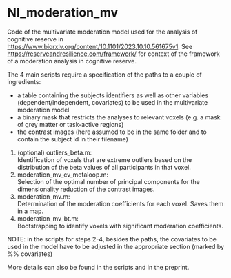 # NI_moderation_mv
Code of the multivariate moderation model used for the analysis of cognitive reserve in https://www.biorxiv.org/content/10.1101/2023.10.10.561675v1. See https://reserveandresilience.com/framework/ for context of the framework of a moderation analysis in cognitive reserve.

The 4 main scripts require a specification of the paths to a couple of ingredients:
- a table containing the subjects identifiers as well as other variables (dependent/independent, covariates) to be used in the multivariate moderation model
- a binary mask that restricts the analyses to relevant voxels (e.g. a mask of grey matter or task-active regions)
- the contrast images (here assumed to be in the same folder and to contain the subject id in their filename)

1. (optional) outliers_beta.m:   
   Identification of voxels that are extreme outliers based on the distribution of the beta values of all participants in that voxel.
2. moderation_mv_cv_metaloop.m:   
   Selection of the optimal number of principal components for the dimensionality reduction of the contrast images.
3. moderation_mv.m:   
   Determination of the moderation coefficients for each voxel. Saves them in a map.
4. moderation_mv_bt.m:   
   Bootstrapping to identify voxels with significant moderation coefficients.

NOTE: in the scripts for steps 2-4, besides the paths, the covariates to be used in the model have to be adjusted in the appropriate section (marked by %% covariates)

More details can also be found in the scripts and in the preprint.
